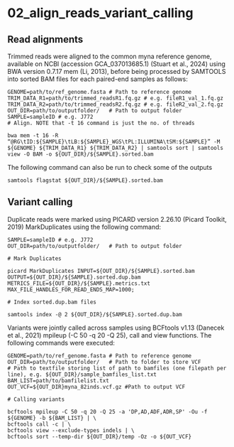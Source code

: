 # 02_align_reads_variant_calling

## Read alignments
Trimmed reads were aligned to the common myna reference genome, available on NCBI (accession GCA_037013685.1) (Stuart et al., 2024) using BWA version 0.7.17 mem (Li, 2013), before being processed by SAMTOOLS into sorted BAM files for each paired-end samples as follows:
```
GENOME=path/to/ref_genome.fasta # Path to reference genome
TRIM_DATA_R1=path/to/trimmed_readsR1.fq.gz # e.g. fileR1_val_1.fq.gz
TRIM_DATA_R2=path/to/trimmed_readsR2.fq.gz # e.g. fileR2_val_2.fq.gz
OUT_DIR=path/to/outputfolder/   # Path to output folder
SAMPLE=sampleID # e.g. J772
# Align. NOTE that -t 16 command is just the no. of threads

bwa mem -t 16 -R “@RG\tID:${SAMPLE}\tLB:${SAMPLE}_WGS\tPL:ILLUMINA\tSM:${SAMPLE}” -M ${GENOME} ${TRIM_DATA_R1} ${TRIM_DATA_R2} | samtools sort | samtools view -O BAM -o ${OUT_DIR}/${SAMPLE}.sorted.bam 
```
The following command can also be run to check some of the outputs
```
samtools flagstat ${OUT_DIR}/${SAMPLE}.sorted.bam 
```

## Variant calling
Duplicate reads were marked using PICARD version 2.26.10 (Picard Toolkit, 2019) MarkDuplicates using the following command:

```
SAMPLE=sampleID # e.g. J772
OUT_DIR=path/to/outputfolder/   # Path to output folder

# Mark Duplicates

picard MarkDuplicates INPUT=${OUT_DIR}/${SAMPLE}.sorted.bam OUTPUT=${OUT_DIR}/${SAMPLE}.sorted.dup.bam METRICS_FILE=${OUT_DIR}/${SAMPLE}.metrics.txt MAX_FILE_HANDLES_FOR_READ_ENDS_MAP=1000;

# Index sorted.dup.bam files

samtools index -@ 2 ${OUT_DIR}/${SAMPLE}.sorted.dup.bam
```

Variants were jointly called across samples using BCFtools v1.13 (Danecek et al., 2021) mpileup (-C 50 -q 20 -Q 25), call and view functions. The following commands were executed:

```
GENOME=path/to/ref_genome.fasta # Path to reference genome
OUT_DIR=path/to/outputfolder/   # Path to folder to store VCF
# Path to textfile storing list of path to bamfiles (one filepath per line), e.g. ${OUT_DIR}/sample_bamfiles_list.txt  
BAM_LIST=path/to/bamfilelist.txt 
OUT_VCF=${OUT_DIR}myna_82inds.vcf.gz #Path to output VCF

# Calling variants

bcftools mpileup -C 50 -q 20 -Q 25 -a 'DP,AD,ADF,ADR,SP' -Ou -f ${GENOME} -b ${BAM_LIST} | \
bcftools call -c | \
bcftools view --exclude-types indels | \
bcftools sort --temp-dir ${OUT_DIR}/temp -Oz -o ${OUT_VCF}
```
